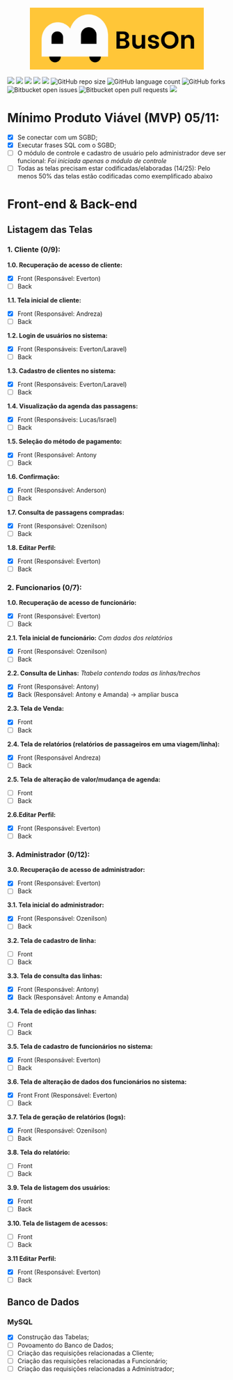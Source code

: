 <p align="center"><img src="https://github.com/amandassa/BusOn/blob/Sistema/public/imagens/BusOn.png?raw=true" width="400"></p>




![](https://img.shields.io/github/last-commit/amandassa/BusOn?style=for-the-badge)
![](https://img.shields.io/github/contributors/amandassa/BusOn?style=for-the-badge)
![](https://img.shields.io/github/commit-activity/w/amandassa/BusOn?style=for-the-badge)
![](https://img.shields.io/tokei/lines/github/amandassa/BusOn?style=for-the-badge)
![](https://img.shields.io/github/repo-size/amandassa/BusOn?label=size&style=for-the-badge)
![GitHub repo size](https://img.shields.io/github/repo-size/amandassa/BusOn?style=for-the-badge)
![GitHub language count](https://img.shields.io/github/languages/count/amandassa/BusOn?style=for-the-badge)
![GitHub forks](https://img.shields.io/github/forks/amandassa/BusOn?style=for-the-badge)
![Bitbucket open issues](https://img.shields.io/bitbucket/issues/amandassa/BusOn?style=for-the-badge)
![Bitbucket open pull requests](https://img.shields.io/bitbucket/pr-raw/amandassa/BusOn?style=for-the-badge)
![](https://img.shields.io/github/directory-file-count/amandassa/BusOn?style=for-the-badge)

# Mínimo Produto Viável (MVP) 05/11:
- [X] Se conectar com um SGBD;
- [X] Executar frases SQL com o SGBD;
- [ ] O módulo de controle e cadastro de usuário pelo administrador deve ser funcional: 
<i>Foi iniciada apenas o módulo de controle</i>
- [ ] Todas as telas precisam estar codificadas/elaboradas (14/25):
Pelo menos 50% das telas estão codificadas como exemplificado abaixo

# Front-end & Back-end

## Listagem das Telas

### 1. Cliente (0/9):
**1.0. Recuperação de acesso de cliente:**
- [X] Front (Responsável: Everton)
- [ ] Back

**1.1. Tela inicial de cliente:**
- [X] Front (Responsável: Andreza)
- [ ] Back

**1.2. Login de usuários no sistema:**
- [X] Front (Responsáveis: Everton/Laravel)
- [ ] Back

**1.3. Cadastro de clientes no sistema:**
- [X] Front (Responsáveis: Everton/Laravel)
- [ ] Back

**1.4. Visualização da agenda das passagens:**
- [X] Front (Responsáveis: Lucas/Israel)
- [ ] Back

**1.5. Seleção do método de pagamento:**
- [X] Front (Responsável: Antony
- [ ] Back

**1.6. Confirmação:**
- [X] Front (Responsável: Anderson)
- [ ] Back

**1.7. Consulta de passagens compradas:**
- [X] Front (Responsável: Ozenilson)
- [ ] Back

**1.8. Editar Perfil:**
- [X] Front (Responsável: Everton)
- [ ] Back

### 2. Funcionarios (0/7):
**1.0. Recuperação de acesso de funcionário:**
- [X] Front (Responsável: Everton)
- [ ] Back

**2.1. Tela inicial de funcionário:**
<i>Com dados dos relatórios</i>
- [X] Front (Responsável: Ozenilson)
- [ ] Back

**2.2. Consulta de Linhas:**
<i>Ttabela contendo todas as linhas/trechos</i>
- [X] Front (Responsável: Antony)
- [X] Back (Responsável: Antony e Amanda) -> ampliar busca

**2.3. Tela de Venda:**
- [X] Front
- [ ] Back

**2.4. Tela de relatórios (relatórios de passageiros em uma viagem/linha):**
- [x] Front (Responsável Andreza)
- [ ] Back

**2.5. Tela de alteração de valor/mudança de agenda:**
- [ ] Front
- [ ] Back

**2.6.Editar Perfil:**
- [X] Front (Responsável: Everton)
- [ ] Back

### 3. Administrador (0/12):
**3.0. Recuperação de acesso de administrador:**
- [X] Front (Responsável: Everton)
- [ ] Back

**3.1. Tela inicial do administrador:**
- [X] Front (Responsável: Ozenilson)
- [ ] Back

**3.2. Tela de cadastro de linha:**
- [ ] Front
- [ ] Back

**3.3. Tela de consulta das linhas:**
- [X] Front (Responsável: Antony)
- [X] Back (Responsável: Antony e Amanda)

**3.4. Tela de edição das linhas:**
- [ ] Front
- [ ] Back

**3.5. Tela de cadastro de funcionários no sistema:**
- [X] Front (Responsável: Everton)
- [ ] Back

**3.6. Tela de alteração de dados dos funcionários no sistema:**
- [X] Front Front (Responsável: Everton)
- [ ] Back

**3.7. Tela de geração de relatórios (logs):**
- [X] Front (Responsável: Ozenilson)
- [ ] Back

**3.8. Tela do relatório:**
- [ ] Front
- [ ] Back

**3.9. Tela de listagem dos usuários:**
- [X] Front
- [ ] Back

**3.10. Tela de listagem de acessos:**
- [ ] Front
- [ ] Back

**3.11 Editar Perfil:**
- [X] Front (Responsável: Everton)
- [ ] Back

## Banco de Dados</h2>

### MySQL

- [X] Construção das Tabelas;
- [ ] Povoamento do Banco de Dados;
- [ ] Criação das requisições relacionadas a Cliente;
- [ ] Criação das requisições relacionadas a Funcionário;
- [ ] Criação das requisições relacionadas a Administrador;

<!-- https://www.markdownguide.org/basic-syntax/#reference-style-links -->
[contributors-shield]: https://img.shields.io/github/contributors/othneildrew/Best-README-Template.svg?style=for-the-badge
[contributors-url]: https://github.com/amandassa/BusOn/contributors
[forks-shield]: https://img.shields.io/github/forks/othneildrew/Best-README-Template.svg?style=for-the-badge
[forks-url]: https://github.com/othneildrew/Best-README-Template/network/members
[stars-shield]: https://img.shields.io/github/stars/othneildrew/Best-README-Template.svg?style=for-the-badge
[stars-url]: https://github.com/othneildrew/Best-README-Template/stargazers
[issues-shield]: https://img.shields.io/github/issues/othneildrew/Best-README-Template.svg?style=for-the-badge
[issues-url]: https://github.com/othneildrew/Best-README-Template/issues
[license-shield]: https://img.shields.io/github/license/othneildrew/Best-README-Template.svg?style=for-the-badge
[license-url]: https://github.com/othneildrew/Best-README-Template/blob/master/LICENSE.txt
[linkedin-shield]: https://img.shields.io/badge/-LinkedIn-black.svg?style=for-the-badge&logo=linkedin&colorB=555
[linkedin-url]: https://linkedin.com/in/othneildrew
[product-screenshot]: images/screenshot.png
